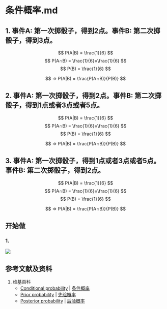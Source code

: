 # 条件概率.md

## 1. 事件A: 第一次掷骰子，得到2点。事件B: 第二次掷骰子，得到3点。

$$ P(A|B) = \frac{1}{6} $$
$$ P(A∩B) = \frac{1}{6}×\frac{1}{6} $$
$$ P(B)   = \frac{1}{6} $$

$$ ⇒ P(A|B) = \frac{P(A∩B)}{P(B)} $$

## 2. 事件A: 第一次掷骰子，得到2点。事件B: 第二次掷骰子，得到1点或者3点或者5点。

$$ P(A|B) = \frac{1}{6} $$
$$ P(A∩B) = \frac{1}{6}×\frac{1}{6} $$
$$ P(B)   = \frac{1}{6} $$

$$ ⇒ P(A|B) = \frac{P(A∩B)}{P(B)} $$

## 3. 事件A: 第一次掷骰子，得到1点或者3点或者5点。事件B: 第二次掷骰子，得到2点。

$$ P(A|B) = \frac{1}{6} $$
$$ P(A∩B) = \frac{1}{6}×\frac{1}{6} $$
$$ P(B)   = \frac{1}{6} $$

$$ ⇒ P(A|B) = \frac{P(A∩B)}{P(B)} $$

## 开始做



### 1.

![](/images/概率/条件概率/条件概率/1a1.jpg)

## 参考文献及资料

1. 维基百科
	- [Conditional probability](https://en.wikipedia.org/wiki/Conditional_probability) | [条件概率](https://zh.wikipedia.org/wiki/条件概率) 
	- [Prior probability](https://en.wikipedia.org/wiki/Prior_probability) | [先验概率](https://zh.wikipedia.org/wiki/先验概率) 
	- [Posterior probability](https://en.wikipedia.org/wiki/Posterior_probability) | [后验概率](https://zh.wikipedia.org/wiki/后验概率) 